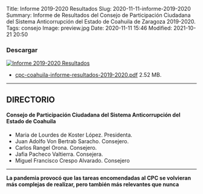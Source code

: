 Title: Informe 2019-2020 Resultados
Slug: 2020-11-11-informe-2019-2020
Summary: Informe de Resultados del Consejo de Participación Ciudadana del Sistema Anticorrupción del Estado de Coahuila de Zaragoza  2019-2020.
Tags: consejo
Image: preview.jpg
Date: 2020-11-11 15:46
Modified: 2021-10-21 20:50


### Descargar

<a href="cpc-coahuila-informe-resultados-2019-2020.pdf"><img class="img-fluid" src="2020-11-11-informe-cpc-2019-2020-descargar.jpg" alt="Informe 2019-2020 Resultados"></a>

* [cpc-coahuila-informe-resultados-2019-2020.pdf](cpc-coahuila-informe-resultados-2019-2020.pdf) 2.52 MB.

---

## DIRECTORIO

#### Consejo de Participación Ciudadana del Sistema Anticorrupción del Estado de Coahuila

* Maria de Lourdes de Koster López. Presidenta.
* Juan Adolfo Von Bertrab Saracho. Consejero.
* Carlos Rangel Orona. Consejero.
* Jafia Pacheco Valtierra. Consejera.
* Miguel Francisco Crespo Alvarado. Consejero

---

**La pandemia provocó que las tareas encomendadas al CPC se volvieran más complejas de realizar, pero también más relevantes que nunca**